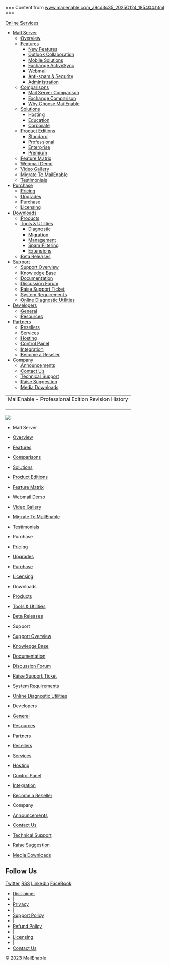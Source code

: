 === Content from www.mailenable.com_a9cd3c35_20250124_185404.html ===


[Online Services](/onlineservices)

* [Mail Server](/overview.asp)
  + [Overview](/mailenable-mail-server.asp)
  + [Features](/version10)
    - [New Features](/version10)
    - [Outlook Collaboration](/outlook-collaboration.asp)
    - [Mobile Solutions](/mobile-contacts-calendar-tasks.asp)
    - [Exchange ActiveSync](/activesync.asp)
    - [Webmail](/features/web-mail.asp)
    - [Anti-spam & Security](/features/anti-spam.asp)
    - [Administration](/features/admin.asp)
  + [Comparisons](/mail-server-comparison.asp)
    - [Mail Server Comparison](/mail-server-comparison.asp)
    - [Exchange Comparison](/exchange-alternative-comparison.asp)
    - [Why Choose MailEnable](/mail-server-benefits.asp)
  + [Solutions](/mail-server-hosting.asp)
    - [Hosting](/mail-server-hosting.asp)
    - [Education](/mail-server-education.asp)
    - [Corporate](/mail-server-corporate.asp)
  + [Product Editions](/standard_edition.asp)
    - [Standard](/standard_edition.asp)
    - [Professional](/professional-edition.asp)
    - [Enterprise](/enterprise-edition.asp)
    - [Premium](/premium-edition.asp)
  + [Feature Matrix](/mail-server-features.asp)
  + [Webmail Demo](/webmail_demo_note.asp)
  + [Video Gallery](/video-gallery.asp)
  + [Migrate To MailEnable](/migrate/migrate.asp)
  + [Testimonials](/testimonials.asp)
* [Purchase](/pricing.asp)
  + [Pricing](/pricing.asp)
  + [Upgrades](/upgrade)
  + [Purchase](/purchase.asp)
  + [Licensing](/licensing)
* [Downloads](/download.asp)
  + [Products](/download.asp)
  + [Tools & Utilities](/addons_Diagnostic.asp)
    - [Diagnostic](/addons_Diagnostic.asp)
    - [Migration](/addons_Conversion.asp)
    - [Management](/addons_Management.asp)
    - [Spam Filtering](/addons_Filtering.asp)
    - [Extensions](/addons_Extensions.asp)
  + [Beta Releases](/beta)
* [Support](/support.asp)
  + [Support Overview](/support.asp)
  + [Knowledge Base](/KB/search.asp)
  + [Documentation](/references.asp)
  + [Discussion Forum](/forum)
  + [Raise Support Ticket](/support/SupportRequest.asp)
  + [System Requirements](/mail-server-requirements.asp)
  + [Online Diagnostic Utilities](/tools)
* [Developers](/developers.asp)
  + [General](/developers.asp)
  + [Resources](/developer-resources.asp)
* [Partners](/partners_resellers.asp)
  + [Resellers](/partners_resellers.asp)
  + [Services](/partners_services.asp)
  + [Hosting](/partners_hosting.asp)
  + [Control Panel](/partners-control-panels.asp)
  + [Integration](/partners_integration.asp)
  + [Become a Reseller](/reseller/)
* [Company](/rss/html.asp)
  + [Announcements](/rss/html.asp)
  + [Contact Us](/contact.asp)
  + [Technical Support](/support)
  + [Raise Suggestion](/suggest)
  + [Media Downloads](/logos)

|  |
| --- |
| MailEnable - Professional Edition Revision History |
|  |
| | This is not a complete list of changes. Please note - There are changes in the release that you need to be aware of if you are upgrading from a version earlier than 1.19. These are:  * Password sensitivity is always enforced* Quotas are stricter. Instead of just working on Inbox they will work on all folders. * Disabling a postoffice will stop all access to all services for mailboxes in that postoffice  Release 1.79 - 12th Oct 2006FIX: WebMail Security Issue. An authenticated Web Mail user could maliciously read e-mail in another mailbox (issue related to both .NET and .ASP versions of Web Mail  FIX: NTLM Vulnerability/denial of service issue FIX: Mailbox Quota were being enumerated on disabled mailboxes FIX: IMAP would not allow folders to be listed where they contained the string Public in the path name FIX: IMAP Service may incorrectly set some message flags FIX: Importing mailboxes from text file with set specific password was creating a random passwords FIX: Some servers would produce error message when trying to list websites in administration program FIX: Possible "duplicate EHLO/HELO" errors when using AVG SMTP proxy FIX: Possible IP address mismatches under load when connections coming to both alternate and normal inbound ports FIX: Large SPF records from lookups could cause SMTP service to fail FIX: Removing a mailbox would leave behind option file and configured filters for mailbox FIX: AUTH extensions could not be disabled for IMAP FIX: Add SPF header for unauthenticated senders checkbox removed from administration program as no longer used FIX: Creating custom DNS blacklist may fail if type drop down list not selected  FIX: Setting a delivery event for a mailbox when using MySQL for configuration store may not work FIX: Creating a filter to detect whether attachment or attachment type exists could miss some MIME boundaries and incorrectly fire IMP: Performance improvements for MTA Message Filtering IMP: Improved MTA filter logging IMP: Improved System Diagnostics IMP: Improved SMTP outbound activity reporting IMP: Improved detection and recovery for failed executions of custom MTA pickup events IMP: Right clicking on a message in SMTP outbound queue in administration program will allow you to track message historyRelease 1.78 - 20th Jun 2006Added: Send quota notification to mailbox only Added: Can multiselect and delete log files in admin program for POP retriever Fixed: Quota notification for sender only was notifying mailbox Fixed: Quota notification for sender only was not notifying sender Fixed: Bouncing message back to sender when over quota in postoffice connector settings changed to "Notification only" Fixed: Editing user in web administration would have their password in plain text in HTML code Release 1.77 - 10th Jun 2006Fixed: Quotes around delivery/pickup event items were not recognised Fixed: Security issues with webmail Release 1.76 - 7th Jun 2006Fixed: Certain subjects in emails could cause MTA to send email to Bad Mail folder Fixed: DNS blacklisting could check unselected blacklists Fixed: Having a custom DNS blacklist could cause an error dialog in the administration program Fixed: Changing POP service IP addresses it was binding to was not indicating a restart of the service was needed Fixed: Not all exceptions in plugin DLLs executed by MTA were being logged Fixed: Sorting mailboxes by quota in admin program was not correct if some mailboxes were set to unlimited Fixed: Improved some bounce handling for SMTP outbound messages Fixed: Improved HTML email displaying in webmail Fixed: List server could skip an address when reaching the maximum number of recipients per message Fixed: MIME encoded filenames for attachments were not begin decoded correctly in webmail Fixed: If sending to a group that has a disabled mailbox as a member, the bounce would include all recipients Release 1.75 - 23rd Mar 2006Fixed: Using an Access Control list for POP service could block incorrect IP addresses Release 1.74 - 22nd Mar 2006Fixed: Possible authentication exploits with POP service Release 1.73 - 20th Mar 2006Changed: For email addresses in a disabled domain, a temp error was being returned by SMTP, now it is a permanent error Changed: Administration program will force valid domain for SMTP local (mail) domain setting Fixed: Editing a second SPF filter in administration program was preventing the second SPF details from loading Fixed: Reprocessing quarantined items from administration program without filters was leaving message contents in the quarantine folder Fixed: Diagnostic output was showing Require PTR record was enabled when it wasn't Fixed: Adding an already existing mailbox was recreating the DEFAULT.MAI (when using Provider Migration Utility it would create these files) Fixed: Inboxes were being marked as dirty with POP service even if no changes were made Fixed: Failing to authenticate in IMAP and then doing a NOOP would still update index for mailbox Fixed: If you add a group member using simple method in admin program, then add using advanced in another group, the first email address could be added as well Fixed: Editing POP log paths directly in admin was not enabling the Apply button Fixed: Activity Monitor may not show logs if Debug and Activity logs for a service weren't in the same path Fixed: Some incorrectly encoded quoted-printable emails could cause webmail to go to 100% CPU when being viewed Fixed: Some rfc822 attachments may not be able to be downloaded through webmail Fixed: Extra space on the end of a Received header could prevent the date being shown correctly in webmail Fixed: Remote images were not displayed in webmail if using https Fixed: If queue path registry setting was changed from default the HTTPMail service could not send emails Fixed: Possible authentication exploits with POP service Release 1.72 - 1st February 2006Added: Option to allow/disallow password changes for webmail Changed: Delivery delay and failure messages changed to make them easier to understand Fixed: IMAP crashing issue with the EXAMINE command Fixed: Sending email was putting items in sent items folder, but an IMAP connection to same mailbox will not see this until IMAP put a message there Fixed: SMTP service could use up handles Fixed: SMTP could bounce delayed messages Fixed: MIME encoded subject lines in webmail would not display correctly if the encoding did not start at the beginning Fixed: Sending to unmoderated password protected lists was not working Fixed: Options to uninstall other editions of MailEnable would still be available after upgrade Fixed: Diagnostics Utility could crash halfway through with certain permission settings on registry keys it checks Fixed: Mailbox external word lists were not loading word lists from correct directory Fixed: If an MX record was not a valid domain (even if the recipient domain was) the SMTP was retrying instead of failing Fixed: SMTP option requiring inbound connections to have valid domain was not working correctly Fixed: Requiring inbound connections to have valid domain would put lines in SMTP Debug log which could be confused for outbound sending Fixed: SMTP Catchalls were not populating the Account property in the command files Fixed: Messages created in webmail in positive UTC offsets with half hour (eg. Adelaide) created messages with Received header 1 hour out Release 1.71 - 15th December 2005Fixed: IMAP was not returning dates correctly with ENVELOPE Fixed: Renaming a folder in IMAP would not work without quotes around folder names Fixed: Webmail was still logging delete error in event log when there wasn't any Fixed: Require PTR record option for SMTP may reject a sender if there was a DNS failure Fixed: NDRs weren't being sent as null sender Fixed: IMAP APPEND function was not working correctly with Apple mail client Release 1.7 - 18th November 2005Fixed: Were not able to edit or view a webmail contact if it had a quote character in it Fixed: If a user used a skin in webmail which was removed, it will fall back to default  Added: A SPF policy can be applied to domains which have none Added: Loading and decoding emails in webmail can be over 10 times faster Changed: Autoresponder will now use the mailbox display name instead of "Auto Response" if available Changed: More information in the diagnostic utility output Fixed: Option provider is not allowing you to set empty strings as values when using DB provider Fixed: If a criteria config file had entries over 1k it could crash mailbox filters Fixed: Backup utility was assuming configuration info was stored in same path as email data Fixed: SMTP could waste time doing a DNS lookup on IP address Fixed: Provider migration utility was not doing directory entries Fixed: Public folder subfolders STATUS and notifications for IMAP were not working Fixed: SMTP could crash on outbound sending to some domains Fixed: Filter to match authenticated users was not working Fixed: Logging off webmail was not clearing all session details Fixed: Using a database for storage was not sorting the directory list Fixed: Better loop protection for POP Retrieval (emails won't loop at all) Fixed: Installing over registered Pro version will properly put the program in evaluation mode Fixed: Apostrophe in contact email address for webmail could stop the contact list from being indexed Fixed: DEFAULT.MAI file for new mailboxes now has date set to be current date/time Fixed: Emails sent via webmail were not being sent as authenticated Fixed: Emails sent via HTTPMail were not being sent as authenticated Fixed: HTTPMail was not writing the client IP address to the command file Fixed: Deleting all in webmail was not clearing cached directory size and was logging to event log needlessly Fixed: Possibly 100% CPU usage in webmail when viewing some specifically formatted quoted-printable emails Fixed: Directory manager was not listing the directory entries Fixed: POP service was not logging the TOP command Fixed: Some attachments were not visible in webmail Fixed: Very long filenames/paths for contacts could prevent them from being indexed Fixed: Not all searches in IMAP were working Fixed: Adding a new contact in webmail through contact list it was not opening in a new window if you had this set in options Fixed: Indexing contacts could fail as it was trying to index non-contact files Fixed: Some attachments weren't being recognised or downloadable in webmail Fixed: Empty sender in SMTP outbound queue could cause SMTP to crash if recipient format was also incorrect Fixed: Removing postoffice through API was not removing the directories on disk Fixed: When adding a new filter in webmail, selecting a message body criteria was also adding it as a message to criteria Fixed: Webmail is faster handling files on a remote postoffice/queue store Fixed: Various IMAP searching criteria now working Fixed: HTML attachments to emails could stop readable HTML portion from being viewed (was using the plain text part) Fixed: Installation and setting file permissions speed improved Fixed: v=spf1 is removed from front of policies in SPF settings as it is not needed Fixed: The IP match criteria was not displaying the saved value in administration program Fixed: List confirmations would not work if the client wrapped the subject line Fixed: MIME encoding for subject header in webmail was not always correct Fixed: Date displays under when non-English regional settings may not display correctly in webmail Fixed: Email address in links would highlight incorrectly in webmail Fixed: The last line of a quoted-printable attachment would not be returned in webmail if there was no blank line before the next boundary Release 1.6 - 8th July 2005Added: List server will now do list confirmations Added: Can specify whether to add Received header to POP Retrieval messages Added: Can specify the time before sending the first delivery delay notification for SMTP Added: Delay notifications will indicate how long the item will be retried for Added: Improved logging to help track pickup event message processing Added: Can delete multiple list server logs at once Added: Can reject incoming emails if they fail SPF test immediately Added: Option to log various service Debug information into Activity log for readability Added: UTF-8 for webmail composing Added: For SMTP outbound you can specify the maximum number of recipients for a domain in the admin program Added: Quota enumeration mode to postoffice connector options to allow either just the inbox or all folders to count towards quota Added: Can disable posting denied notifications for the list server Added: Default POSTOFFICE.SYS and MAILBOX.SYS are used by administration program when creating a new postoffice/mailbox Added: Stop processing filters added as an action for filtering Added: Extended characters for subjects in webmail are now encoded Added: Deliver quarantine messages from admin program with or without filters being actioned Added: Information dialog when administration program starts if running in evaluation or there is a license problem Changed: AV scanning will now check for empty MIME boundary vulnerability Changed: AV scanning will recognise uuencoded attachments in emails without MIME boundaries Changed: SMTP administration options and others divided up to be easier Changed: When replying to emails in webmail, focus it set to message contents Changed: Uploading through webmail is about 40% faster for larger files Changed: Wording for various filter criteria to be more accurate Changed: Refused connections are given permanent SMTP error failure code instead of temporary Changed: Will not include temp files in users mailboxes in quote calculation Fixed: Improved webmail message display Fixed: Webmail was not adjusting for timezone correctly when indexing was enabled Fixed: Indexing was getting date incorrect for messages arriving in January Fixed: Indexing was removing flags when nodes were inserted on non ordered directory lists Fixed: IMAP various fixes for flags and folder selection Fixed: When re-processing a message which has a header which matches a filter action that adds the same one the email contents were not being copied Fixed: When adding webmail to a site through the admin program it will remove footer document if any Fixed: SMTP Security option page in admin program was not prompting for service restart on some actions Fixed: Posting to lists without any subject header was not posting to lists Fixed: If two filters matched criteria and first deleted and second forwarded, command files would be put into the bad mail folder Fixed: Small memory loss on execute application filter action Fixed: Filters were logging actions for matching filters after a filter before had deleted the action, even though the action was not done Fixed: If notify recipient action in filtering was performed after a delete action and a template was used an exception error would appear in MTA logs Fixed: IMAP LSUB with % wildcard was not returning correct results. Caused problems with some clients such as PHP IMAP lib Fixed: Memory leak in MTA when filtering was used Fixed: Clicking Delete Selected when in webmail with no items selected was producing error Fixed: Minor webmail improvements Fixed: Speed improvements with filtering Fixed: POP before SMTP authentication could fail is SMTP send was attempted too soon after every POP logon Fixed: Importing text file to create mailboxes was not validating each email Fixed: Relaying for domains where authentication was required was not working Fixed: Deleting messages through admin program was not removing DIRSIZE.TMP file so deleting to get under quota was not immediately working Fixed: RFC822 tag for fetches in IMAP was not working Fixed: Editing a mailbox in admin program was clearing the authentication description Fixed: Not all log views were being sorted in admin program Fixed: Multiple strings in an SPF TXT record were not being appended Fixed: SPF was not always checking the correct TXT record for a domain Fixed: Moving or deleting messages in webmail was not indicating folder was dirty to immediately update IMAP connections to the folder Fixed: AV was not using the replacement notification text for the select AV programs Fixed: Prevent users from creating over the 100 global filter items Fixed: SMTP options will check to make sure that the bad mail sender address is local Fixed: IMAP BODY.PEEK partial sends were giving full message (made MacMail slower when synching) Fixed: Delivering to disabled or missing mailbox, then the email was going to overflow mailbox instead of bouncing Fixed: SPF was checking null senders against local default domain instead of EHLO/HELO domain Fixed: Timeout registry settings for MTA pickup event set in install (pickup events were not being terminated if they ran too long) Fixed: Importing mailboxes from a text file will trim extra spaces around passwords and mailbox names Fixed: o macro expansion in SPF was not being performed Fixed: .SAV backups of config files were not using the backup rollover frequency registry setting to keep .SAVs under 7 days old Fixed: When replying to all in webmail, it was including all "To" addresses, and not removing the addresses asssigned to the mailbox Fixed: On install, the message store path could not be changed Fixed: Changing postoffice connector logging options was not indicating a restart of the service was needed Fixed: Using single attachments on HTML emails in the MEASP.DLL component was causing 2 copies of the body content to be included Fixed: IMAP was introducing delay in IDLE command, which slowed down commands Fixed: Certain formed message header could cause webmail to allocate huge amount of memory Fixed: Large amount of recipients in outgoing command message for SMTP might not be processed Fixed: HTML email filtering to remove scripts for webmail could affect iso-2022-jp email displays Fixed: Autoresponders could reply to automated list messages (system generated list messages are marked as precedence list) Fixed: Contact list when composing a message in webmail was not being sorted Fixed: Large amount of headers for emails viewed in webmail was causing high CPU usage Fixed: Possible crash or security exploit in HTTPMail service Fixed: From/To/CC filtering checks were not working with external file word lists Fixed: Checking for valid PTR for inbound connections in SMTP could reject connections when DNS failures/timeouts were occurring Fixed: Some quoted printable encoded items could crash webmail (produced COM+ errors) Fixed: Quotes in that were in quoted printable encoded emails were not being displayed correctly in webmail Fixed: Reverse DNS blacklisting was checking the first blacklist twice if it was enabled Fixed: Log analyser utility was not reading logs if service log path changed after installation Fixed: Can now edit/delete POP retrieval items through webmail which have the % character in the username Fixed: Clicking appointment in webmail calendar under Firefox was opening two windows Fixed: SMTP service could crash on some inbound authentication attempts Fixed: Calendar folder will not appear in webmail now Fixed: Some messages could not be viewed in Thunderbird with IMAP due to boundary format Fixed: Partial sends for MIME sections in IMAP was starting from start of file Fixed: Username which could not be decoded correctly in SMTP authentication was still being logged Fixed: Possible message looping issue with filtering when action to copy message was used  Fixed: POP before SMTP could purge items from Connections directory too early Fixed: Possible looping when filters were used on NDRs Fixed: Reference path for IMAP LIST call was being ignored Fixed: Partial sends on MIME sections could get the delivered size incorrect (caused PocketPC not to synchronize) Fixed: Possible race condition issues with lock files when using Tab Delimited configuration Fixed: Clicking cancel when changing destination directory on installation could cause repository directory to clear on next wizard page Fixed: When deleting or moving emails in webmail, any temp files for the email is deleted to prevent orphan files Fixed: Case consistency with inbox in IMAP was stopping Horde listing subfolders in Inbox Fixed: Display name retrieval for some emails in IMAP could be incorrect and cause Horde 3.2.x to crash Apache Fixed: When deleting an email in webmail when viewing in its own window, it was not going to deleted items Fixed: IMAP was not advertising the CHILDREN extension, though it was using it Release 1.54 - 2nd December 2004Added: New action to be able to send notification to specified address Changed: Replacement message option for cleaned email for AV is available again Fixed: POP Retriever could timeout on email messages which contained ASCII 0 Fixed: Access violation occurring in POP Retriever Fixed: Criteria in filters to check whether user had authenticated was always being met Fixed: Some characters in email headers could cause IMAP not to index the emails Fixed: Notifying recipient in a filter when using template could leave blank file in queue Release 1.53 - 30th November 2004Added: SPF criteria to filter Added: Checking for a virus as a filter criteria Added: For all messages filter criteria Added: Where the sender has authenticated as a filter criteria Added: Where the originators IP address matches as a filter criteria Added: Where the message is associated with a postoffice filter criteria Added: Where the message is associated with a connector criteria Added: Can use templates for notifications in filters Added: Can specify an external word list file for word list criteria items Added: Start/Stop popup menu for the management service Added: Can set the friendly name for a mailbox through the administration program Added: Lists the friendly name in the mailbox list Changed: Moved the polling interval for server quota and purging into the respective configuration windows Changed: NDRs which cannot be delivered are now deleted by default instead of being moved to bad mail Fixed: Notifying sender for a filter was causing problems with subsequent actions Fixed: IMAP SEARCH ALL command is a lot faster (was reading each message previously) Fixed: IMAP STATUS command was giving more information than what was asked for Fixed: Some IMAP commands passed to server would cause IMAP to go to 100% CPU Fixed: Flags for messages could be lost with IMAP Fixed: Wildcards on SMTP access when using database providers was not working Fixed: Changing the MTA thread count was not prompting for a restart of the service Fixed: Large word lists with certain characters was causing problems for filters Fixed: When group splits were occurring in postoffice connector, a group member was being skipped Fixed: SMTP would add extra line in header if adding SPF header and also marking as bulk Fixed: Editing lists through administration program could reset some of the previously changed settings Fixed: IMAP crashing issues with incorrect requests passed to it Fixed: Edit button for filter items in mailbox properties was not enabling Fixed: SMTP could crash on some malformed command files (remailing could do this) Release 1.52 - 12th November 2004Fixed: EXAMINE IMAP command is mostly working Fixed: Basic UID SEARCH implemented for IMAP Fixed: IMAP was not closing a BODYSTRUCTURE result for some messages without MIME items Fixed: IMAP was indicating a request folder existed with the LIST command when it did not Fixed: IMAP was not returning flags on some fetch types Fixed: IMAP could crash for some messages when using Thunderbird client Fixed: Trying to view items in queues which where already processed was generating incorrect error message Release 1.51 - 2nd November 2004Changed: Removed SYSADMIN from mailbox properties as it is only used in Enterprise version Fixed: IMAP was giving not giving failure for APPEND with incorrect path Fixed: Restricting the amount of list members for web admin was not working Fixed: When updating folder details in webmail it will refresh folder list  Fixed: IMAP was not indicating proper message type for non-MIME messages (some clients would not display message) Fixed: Decoding some quoted printable emails in webmail was causing high CPU Fixed: IMAP supports more SEARCH commands Fixed: IMAP was not giving correct BODYSTRUCTURE results (stopped some webmail client and Mulberry from working) Fixed: Trying to save redirected domain was still asking for postmaster Fixed: Possible security issue with webmail Release 1.5 - 13th October 2004**1.5g** Fixed: Welcome message issue could cause SMTP service to crash **1.5f** Added: Pass local IPs for SPF SMTP options Added: Host name option to SMTP properties Changed: Domain properties gives better indication of selecting postmaster Changed: IMAP Further Speed Improvements for IMAP Service when dealing with large numbers of messages Changed: IMAP Support for additional message flags Changed: IMAP Improved notification engine for concurrent mailbox access Fixed: HTTPMail W3C logging options were not all set on new install Fixed: IMAP W3C extended logging options were being overwritten on upgrading Fixed: RFC822 attachments were not being downloaded fully for webmail Fixed: Stopping checks for RDNS and stopping auto-bans on local IPs was only working with 127.0.0.1 Fixed: Checking for PTR on inbound SMTP was only being done if RDNS was enabled Fixed: Possibly memory leak when expanding SPF macros Fixed: p macro letter was not being expanded for SPF Fixed: Some services were taking an extra second to stop Fixed: Various IMAP fixes Fixed: Debug Logging for MTA service possibly could cause issues under heavy load **1.5e** Added: Additional Command Flag to command file to denote messages originating from an authenticated source Added: Additional logging to better allow reporting applications (MEStats) to detect the postoffice owning W3C logged activity Fixed: Improved detection of tokens within message headers for filters Fixed: Fixed issue with IMAP where file locking could prevent message arrival notification Fixed: Improved IMAP logging for binding issues when using Alternate Port Fixed: Possible SMTP crash when logging checking for valid domain on inbound for domains with over 100 MX entries Fixed: Possible IMAP crash on the SEARCH command Fixed: MEInstaller wasn't always setting permissions on the directories under Windows 2003 (caused problem with webmail) **1.5d** Fixed: If SPF was enabled, and restriction of recipients was hit in SMTP when set to 1, then would not accept email Fixed: Ordering filters was not working in admin program Fixed: Renaming a list in admin program to an existing one was still trying to do it Fixed: Can't add a list in admin program to a postoffice if there is no domains configured Fixed: Renaming a group in admin program to an existing one wasn't stopping you Fixed: If all filters were disabled instead of just MTA Message Filter, there was no indication that filters would not work Fixed: You must now have at least 1 word to match in a word list criteria for a filter Fixed: The importance select box was not being populated for filters Fixed: Prevented users from adding wildcards for SMTP blocked addresses (since wildcards cannot be used) Fixed: Removing some wildcarded address maps would fail Fixed: If plain text content of emails were after attachments and none before, then the plain text would not display in webmail Fixed: Disabling/enabling a list or group in admin program when a different postoffice was selected would show an error message Fixed: AV log was not logging first log item after the MTA was started **1.5c** Changed: Wording on filtering configuration more descriptive Fixed: Some base64 text emails weren't being decoded in webmail Fixed: MTA under some circumstances woudl resolve catch-all instead of proper address **1.5b** Fixed: Some filters could action incorrectly if a number of messages were processed at once Fixed: Uploading files through webmail could fail on some configurations **1.5a** Fixed: On reload of filters, they could corrupt and action incorrectly Added: Basic SPF header support (not available in Windows NT) Added: Global filtering Added: IMAP service Added: Can copy the random password for a mailbox to clipboard Added: Can import mailboxes from a text file Added: Can set quotas for a postoffice all at once Added: When adding group members you can select from existing mailboxes Added: Can delete the POP Retrieval logs from the admin program Added: List and group imports will recognise MailEnables internal SMTP format Added: Removed limit of maximum of 300 recipients per inbound SMTP email Added: "Restart all services" menu item added Added: Can block email addresses at the SMTP service Added: List server will add headers and footers for HTML emails Changed: Administration program can display huge mailbox lists much faster Changed: Won't ban any bound IP addresses with SMTP failures Changed: Webmail configuration will disable footers for webmail in IIS since it would cause problems with javascript Fixed: Improved the autoresponder checking to make sure whether it should respond Fixed: Setting read status of messages in public folder through HTTPMail wasn't working Fixed: Will wrap plain text emails with no carriage return linefeed in webmail Fixed: Deleting email for a mailbox not yet created would delete the postoffice email Fixed: SMTP service could crash if MX lookup returned more than 100 records Fixed: SMTP was delaying some messages which should bounce Fixed: Disabling all catchalls in SMTP service required a service restart, but wasn't indicating this Fixed: Changing the POP before SMTP time required a service restart, but wasn't indicating this Fixed: Command file was showing destination mailboxes multiple times for catchalls Fixed: Webadmin was not stopping users from editing lists if postoffice had it disabled Fixed: Webadmin was not stopping users from adding email addresses to mailboxes if mailbox editing disabled for postoffice Fixed: HTTPMail service would stop trying to bind to individual IP addresses if it failed on one Fixed: Renaming a domain was not checking to see whether domains exists Release 1.2a - 20th August 2004Fixed: Some services may not be registered if you upgraded from a version before 1.19 and chose a new program directory Fixed: Changing a couple of the options for the postoffice connector needed to prompt for a service restart Fixed: When creating a mailbox and before closing the dialog the first time, it can produce error messages when trying to refresh the mailbox list Fixed: Importing list and group members validates each email and will warn if errors Release 1.2 - 5th August 2004Added: POP before SMTP authentication Added: Can forward messages from the inbox of a mailbox in the administration program Added: Option to remail redirections instead of relaying (needed for sending to servers using SPF) Added: Can configure how bounces are handled in the postoffice connector Added: Users can set their default from address in webmail Added: Can enforce inbound message size, instead of relying on client Added: Can disable catchalls globally through the SMTP security options Added: Can use HTML emails and attachments when sending to users via admin program Changed: POP retrieval is setting the envelope sender to bad mail sender address (used for redirecting mailbox) Changed: List web administration now forces a default external address to be specified for new lists Fixed: POP logging was not getting the file sizes correct Fixed: Sending emails from admin program was not sending immediately Fixed: Web admin skin selection was not consistentRelease 1.19 - 1st July 2004**Note:** Revision (c) has the following changes Added: Queue overview utility to the system tools Fixed: Providers were having issues under heavy load Fixed: AV was not writing out the sender address when sending out notifications Fixed: Stopping users from editing mailboxes in webadmin was still letting them delete them, or edit some properties when viewing  **Note:** Revision (a) added to release as a patch to compensate for corrupt configuration files resulting from Hosting Controller integration with MailEnable. Added: Default button added for AV settings Added: More checking to make sure AV command line options cannot be set incorrectly Added: The AV test button can show the output from the test Added: Warning in admin if users set the option Allow relay for local senders Added: Delete All button for webmail folders Sent Items, Deleted Items and Drafts Added: Admin program will automatically set the reply to address for new mailboxes Added: Can run the pickup event after the MTA plugin filters (AV) Added: AV DLL now how its own logging Added: When renaming a domain you can also update all email mappings which used the old domain Added: New property MessageBodyPlain can be set for MEASP email component (otherwise it will convert the HTML to plain text itself) Added: Option to force that users be authenticted in order to send to smarthosted domains Changed: Admin program asks if you want to refresh the Diagnostic output whenever you view the result Changed: Quotas work on the full user directory, not just inbox Changed: Removed module dates from diagnostic output Changed: Webmail refreshes inbox when items are being deleted Changed: VRFY can work against the address map instead of directory (makes it usable for Standard and Pro users) Changed: Disabling mailbox settings act as expected (e.g. disabling mailbox login description is different) Changed: Diagnostics Utility checks for correct ADO installation and preliminary checks for webmail Changed: Removed the test from Diagnostics Utility for resident anti-virus Changed: Removed the .BAK files for the tab delimited providers with the .SAV file Changed: POP service orders returned email list by default now Changed: Allowing relay for authenticated senders now requires a restart of the SMTP service Changed: SMTP Access control lookup is much faster (provider DLL accepts wildcards) Changed: MTA is a lot faster when running in one thread Changed: Case sensitivity on passwords enforced Fixed: Fix header option was not being saved in admin Fixed: SMTP service was not allowing 0 for SIZE EHLO response Fixed: Large values for max message size in SMTP admin options does not produce error Fixed: Better message/delivery-status email handling in webmail Fixed: SMTP was not retrying message when received temporary failure after successfully sending message Fixed: Possible vulnerability in HTTPMail with overflow Fixed: SMTP service will check that there is a recipient in command file before bothering to send Fixed: Some emails were not being detected as quoted-printable in webmail, and may have caused 100% CPU Fixed: HTTPMail service could crash if headers of http-post was formatted in a certain way Fixed: SMTP service was not accepting some emails which had large lines without carriage-return/linefeed Fixed: Panda AV was not producing correct response when used via the Test button in admin program Fixed: Postoffice connector was checking each email to determine whether it was bulk when it wasn't needed Fixed: SMTP connector adds Precendence header to incoming emails which are null senders Fixed: MTA was updating command message twice when it wasn't needed Fixed: SMTP inbound was doing checks on null sender emails which it didn't need to do Fixed: Postoffice connector and list server administrator was not viewing queue items correctly Fixed: Administration program was not showing items in the list server queues Fixed: Possibly crashing for services on corrupted command files Fixed: SMTP could crash when sending notifications for corrupted domain names Fixed: Will show MTA filters which don't have Type set as an AV filter Fixed: Disabling postoffices now disables all access for any of the mailboxes Fixed: MEASP DLL was not closing properly when had a failed recipient Fixed: Webmail was listing some attachments that could not be downloaded Fixed: Changing bad mail/config/connector paths in admin program properly indicates all services needs a restart Fixed: SMTP was sending delay notifications twice when first retry only option was set Fixed: Enabling integrated authentication via admin was saving setting, but not showing the current setting Fixed: SMTP reads outbound queue directory to match other service methods (resolves issue when changing data path) Fixed: Messages exceeding outbound limit were being sent to badmail without notifying sender Fixed: A temporary error on initial connect was bouncing instead of being retried Fixed: Administration program was having issues with large mailbox sizes Fixed: Failed recipients in SMTP service were cleared in some circumstances (i.e. the message would not be retried) Fixed: Disabling postoffice will stop users from using all services Fixed: Disabling logon for mailbox was still letting user access HTTPMail Fixed: Limiting outbound SMTP size was not informing user that service needed restart Fixed: Adding a disabled group in webadmin was enabling it Fixed: Administration program will stop you adding a list if it can't create the default external email address Fixed: Could not change group status in web administration Fixed: Improved DNS resolution when checking whether sender domain is valid Fixed: Renaming a domain is refreshing the domain list automatically now Fixed: Forwarding a base64 encoded multi-part mixed with one part email was decoding but keeping base64 identifier Fixed: Possible provider issues when no disk space Fixed: Possible SMTP crash when trying to generate failure report for some domains Fixed: Upgrading from 1.18 was resetting the subsequent retry interval for SMTP Fixed: The providers were outputting a error string when a block file could not be removed which could affect 3rd party developers Fixed: Possible issues when adding domains under load Release 1.18 - 29th April 2004Added: Can set the thread count for MTA in admin program Added: Option to fix headers (add Message-ID/Date if missing) for authenticated senders is in SMTP options Added: POP service can now listen on alternate port Added: Can set the first, second, third, subsequent retry delay for SMTP Added: Option to SMTP to force authenticated users to use an email address they own Added: Can delete log files for HTTPMail service through admin program Changed: Removed message retry count in SMTP options as it isn't needed Fixed: Webmail wasn't setting the TimeAcquired value in the command file correctly Fixed: MEInstaller will restore the required session state which the MS Lockdown tool may remove Fixed: Plain text messages are now formatted with PRE tags in webmail Fixed: Setting 0 for unlimited message size was producing error message in admin Fixed: Cannot enter 0 for max deliver time in MTA admin now as this will cause problems Fixed: SMTP return and send code descrepencies addressed Fixed: SMTP inbound service was timing out on inbound messages which had null characters in the last line Fixed: Links to anchors in HTML emails will not open in a new window Fixed: Groups were only sending to the first 300 members Fixed: Webmail converting HTML to plain text puts list items on new lines Fixed: SMTP domain splitting for emails could incorrectly send to same server Fixed: The AV notification was saying the message was cleaned when it was deleted Fixed: MEInstaller was resetting permissions and taking long time to install on big installations Fixed: List of messages for mailbox in admin was only showing 1 message when over 200 items in inbox Fixed: Disabling SMTP commands is working Fixed: SMTP wasn't retrying for some return codes Fixed: Can select mailbox size for webadmin administration was not saving the value Fixed: Can use . as alternate character in POP usernames Fixed: HTTPMail public folder info was not being returned correctly to client Fixed: HTTPMail was listing temporary messages Fixed: Webmail was not always showing dates for some regions Release 1.17 - 15th March 2004Fixed: Permissions were not being set fully for webmail on new installation | | --- | |
|  |

![](//googleads.g.doubleclick.net/pagead/viewthroughconversion/1070463273/?value=0&label=bKHOCKeR-QQQqfK3_gM&guid=ON&script=0)

* Mail Server
* [Overview](/mailenable-mail-server.asp)
* [Features](/version10)
* [Comparisons](/mail-server-comparison.asp)
* [Solutions](/mail-server-hosting.asp)
* [Product Editions](/standard_edition.asp)
* [Feature Matrix](/mail-server-features.asp)
* [Webmail Demo](/webmail_demo_note.asp)
* [Video Gallery](/video-gallery.asp)
* [Migrate To MailEnable](/migrate/migrate.asp)
* [Testimonials](/testimonials.asp)

* Purchase
* [Pricing](/pricing.asp)
* [Upgrades](/upgrade)
* [Purchase](/purchase.asp)
* [Licensing](/licensing)

* Downloads
* [Products](/download.asp)
* [Tools & Utilities](/addons_Diagnostic.asp)
* [Beta Releases](/beta)

* Support
* [Support Overview](/support.asp)
* [Knowledge Base](/KB/search.asp)
* [Documentation](/references.asp)
* [Discussion Forum](/forum)
* [Raise Support Ticket](/support/SupportRequest.asp)
* [System Requirements](/mail-server-requirements.asp)
* [Online Diagnostic Utilities](/tools)

* Developers
* [General](/developers.asp)
* [Resources](/developer-resources.asp)

* Partners
* [Resellers](/partners_resellers.asp)
* [Services](/partners_services.asp)
* [Hosting](/partners_hosting.asp)
* [Control Panel](/partners-control-panels.asp)
* [Integration](/partners_integration.asp)
* [Become a Reseller](/reseller/)

* Company
* [Announcements](/rss/html.asp)
* [Contact Us](/contact.asp)
* [Technical Support](/support)
* [Raise Suggestion](/suggest)
* [Media Downloads](/logos)

## Follow Us

[Twitter](https://twitter.com/mailenable "Twitter")
[RSS](/rss "RSS")
[LinkedIn](https://www.linkedin.com/company/mailenable?trk=copro_tab "LinkedIn")
[FaceBook](https://www.facebook.com/mailenable/ "Facebook")

* [Disclaimer](/policies/disclaimer.asp)
* |
* [Privacy](/policies/privacy.asp)
* |
* [Support Policy](/policies/support.asp)
* |
* [Refund Policy](/policies/refund.asp)
* |
* [Licensing](/licensing)
* |
* [Contact Us](/contact.asp)

© 2023 MailEnable


